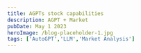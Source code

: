 ```yaml
---
title: AGPTs stock capabilities
description: AGPT + Market
pubDate: May 1 2023
heroImage: /blog-placeholder-1.jpg
tags: ['AutoGPT','LLM','Market Analysis']
---
```

